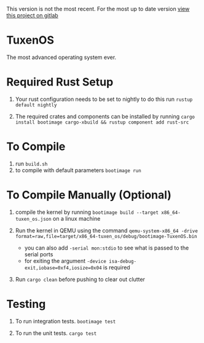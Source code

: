 This version is not the most recent. For the most up to date version [view this project on gitlab](https://gitlab.com/weard1212/TuxenOS)
# TuxenOS
The most advanced operating system ever.

# Required Rust Setup
1. Your rust configuration needs to be set to nightly to do this run ``rustup default nightly``

2. The required crates and components can be installed by running ``cargo install bootimage cargo-xbuild && rustup component add rust-src``

# To Compile
1. run ``build.sh``
2. to compile with default parameters ``bootimage run``

# To Compile Manually (Optional)
1. compile the kernel by running ``bootimage build --target x86_64-tuxen_os.json`` on a linux machine

2. Run the kernel in QEMU using the command `qemu-system-x86_64 -drive format=raw,file=target/x86_64-tuxen_os/debug/bootimage-TuxenOS.bin`
    * you can also add `-serial mon:stdio` to see what is passed to the serial ports
    * for exiting the argument `-device isa-debug-exit,iobase=0xf4,iosize=0x04` is required

3. Run `cargo clean` before pushing to clear out clutter

# Testing
1. To run integration tests. `bootimage test`

2. To run the unit tests. `cargo test`

